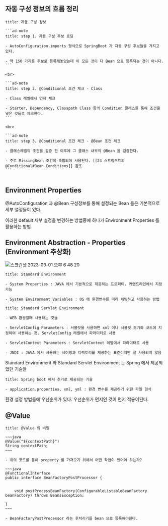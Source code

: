 
## 자동 구성 정보의 흐름 정리

````ad-info
title: 자동 구성 정보

```ad-note
title: step 1. 자동 구성 후보 로딩

- AutoConfiguration.imports 형식으로 SpringBoot 가 자동 구성 후보들을 가지고 있다.

- 약 150 가지를 후보로 등록해놓았는데 이 모든 것이 다 Bean 으로 등록되는 것이 아니다.
```

<br>

```ad-note
title: step 2. @Conditional 조건 체크 - Class

- Class 레벨에서 먼저 체크

- Starter, Dependency, Classpath Class 등의 Condition 클래스를 통해 조건을 넣은 것들로 체크한다.
```

<br>

```ad-note
title: step 3. @Conditional 조건 체크 - @Bean 조건 체크

- 클래스레벨의 조건을 검증 한 이후에 그 클래스 내부의 @Bean 을 검증한다.

- 주로 MissingBean 조건이 조합되어 사용된다. [[24 스프링부트의 @Conditional#Bean Conditions]] 참조
```


````



## Environment Properties

@AutoConfiguration 과 @Bean 구성정보를 통해 설정되는 Bean 들은 기본적으로 세부 설정들이 있다.

이러한 default 세부 설정을 변경하는 방법중에 하나가 Environment Properties 를 활용하는 방법



## Environment Abstraction - Properties (Environment 추상화)


![스크린샷 2023-03-01 오후 6 48 20](https://user-images.githubusercontent.com/74750901/222123305-3b271d5b-c16c-45b2-b241-34e0e0fe5130.png)


```ad-info
title: Standard Environment

- System Properties : JAVA 에서 기본적으로 제공하는 프로퍼티. 커맨드라인에서 지정가능

- System Environment Variables : OS 에 환경변수를 미리 세팅하고 사용하는 방법
```

```ad-info
title: Standard Servlet Environment

- WEB 환경일때 사용하는 것들

- ServletConfig Parameters : 서블릿을 사용하면 xml 이나 서블릿 초기화 코드에 지정하여 사용하는 것. ServletConfig 레벨에서 파라미터로 사용

- ServletContext Parameters : ServletContext 레벨에서 파라미터로 사용
 
- JNDI : JAVA 에서 사용하는 네이밍과 디렉토리를 제공하는 표준이지만 잘 사용되지 않음 

```

Standard Environment 와 Standard Servlet Environment 는 Spring 에서 제공되었던 기술들

```ad-info
title: Spring boot 에서 추가로 제공되는 기술

- application.properties, xml, yml : 환경 변수를 제공하기 위한 파일 형식

```


환경 설정 방법들에 우선순위가 있다. 우선순위가 먼저인 것이 먼저 적용이된다. 

## @Value

```ad-info
title: @Value 의 비밀

~~~java
@Value("${contextPath}")  
String contextPath;
~~~

- 위의 코드를 통해 property 를 가져오기 위해서 어떤 작업이 있어야 하는가?

~~~java
@FunctionalInterface  
public interface BeanFactoryPostProcessor {  
  

    void postProcessBeanFactory(ConfigurableListableBeanFactory beanFactory) throws BeansException;  
  
}
~~~

- BeanFactoryPostProcessor 라는 후처리기를 bean 으로 등록해야한다.

```

